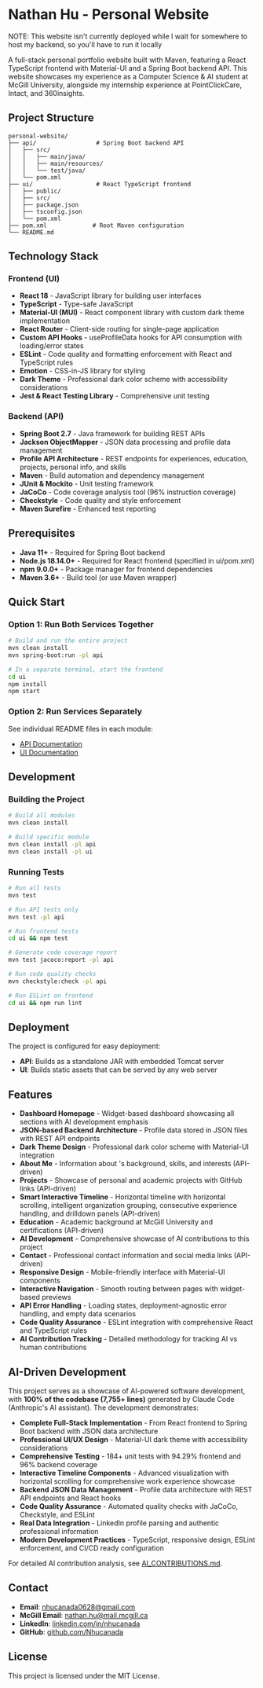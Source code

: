# Nathan Hu - Personal Website

NOTE: This website isn't currently deployed while I wait for somewhere to host my backend, so you'll have to run it locally 

A full-stack personal portfolio website built with Maven, featuring a React TypeScript frontend with Material-UI and a Spring Boot backend API. This website showcases my experience as a Computer Science & AI student at McGill University, alongside my internship experience at PointClickCare, Intact, and 360insights.

## Project Structure

```
personal-website/
├── api/                 # Spring Boot backend API
│   ├── src/
│   │   ├── main/java/
│   │   ├── main/resources/
│   │   └── test/java/
│   └── pom.xml
├── ui/                  # React TypeScript frontend
│   ├── public/
│   ├── src/
│   ├── package.json
│   ├── tsconfig.json
│   └── pom.xml
├── pom.xml             # Root Maven configuration
└── README.md
```

## Technology Stack

### Frontend (UI)
- **React 18** - JavaScript library for building user interfaces
- **TypeScript** - Type-safe JavaScript
- **Material-UI (MUI)** - React component library with custom dark theme implementation
- **React Router** - Client-side routing for single-page application
- **Custom API Hooks** - useProfileData hooks for API consumption with loading/error states
- **ESLint** - Code quality and formatting enforcement with React and TypeScript rules
- **Emotion** - CSS-in-JS library for styling
- **Dark Theme** - Professional dark color scheme with accessibility considerations
- **Jest & React Testing Library** - Comprehensive unit testing

### Backend (API)
- **Spring Boot 2.7** - Java framework for building REST APIs
- **Jackson ObjectMapper** - JSON data processing and profile data management
- **Profile API Architecture** - REST endpoints for experiences, education, projects, personal info, and skills
- **Maven** - Build automation and dependency management
- **JUnit & Mockito** - Unit testing framework
- **JaCoCo** - Code coverage analysis tool (96% instruction coverage)
- **Checkstyle** - Code quality and style enforcement
- **Maven Surefire** - Enhanced test reporting

## Prerequisites

- **Java 11+** - Required for Spring Boot backend
- **Node.js 18.14.0+** - Required for React frontend (specified in ui/pom.xml)
- **npm 9.0.0+** - Package manager for frontend dependencies
- **Maven 3.6+** - Build tool (or use Maven wrapper)

## Quick Start

### Option 1: Run Both Services Together

```bash
# Build and run the entire project
mvn clean install
mvn spring-boot:run -pl api

# In a separate terminal, start the frontend
cd ui
npm install
npm start
```

### Option 2: Run Services Separately

See individual README files in each module:
- [API Documentation](./api/README.md)
- [UI Documentation](./ui/README.md)

## Development

### Building the Project

```bash
# Build all modules
mvn clean install

# Build specific module
mvn clean install -pl api
mvn clean install -pl ui
```

### Running Tests

```bash
# Run all tests
mvn test

# Run API tests only
mvn test -pl api

# Run frontend tests
cd ui && npm test

# Generate code coverage report
mvn test jacoco:report -pl api

# Run code quality checks
mvn checkstyle:check -pl api

# Run ESLint on frontend
cd ui && npm run lint
```

## Deployment

The project is configured for easy deployment:

- **API**: Builds as a standalone JAR with embedded Tomcat server
- **UI**: Builds static assets that can be served by any web server

## Features

- **Dashboard Homepage** - Widget-based dashboard showcasing all sections with AI development emphasis
- **JSON-based Backend Architecture** - Profile data stored in JSON files with REST API endpoints
- **Dark Theme Design** - Professional dark color scheme with Material-UI integration
- **About Me** - Information about 's background, skills, and interests (API-driven)
- **Projects** - Showcase of personal and academic projects with GitHub links (API-driven)
- **Smart Interactive Timeline** - Horizontal timeline with horizontal scrolling, intelligent organization grouping, consecutive experience handling, and drilldown panels (API-driven)
- **Education** - Academic background at McGill University and certifications (API-driven)
- **AI Development** - Comprehensive showcase of AI contributions to this project
- **Contact** - Professional contact information and social media links (API-driven)
- **Responsive Design** - Mobile-friendly interface with Material-UI components
- **Interactive Navigation** - Smooth routing between pages with widget-based previews
- **API Error Handling** - Loading states, deployment-agnostic error handling, and empty data scenarios
- **Code Quality Assurance** - ESLint integration with comprehensive React and TypeScript rules
- **AI Contribution Tracking** - Detailed methodology for tracking AI vs human contributions

## AI-Driven Development

This project serves as a showcase of AI-powered software development, with **100% of the codebase (7,755+ lines)** generated by Claude Code (Anthropic's AI assistant). The development demonstrates:

- **Complete Full-Stack Implementation** - From React frontend to Spring Boot backend with JSON data architecture
- **Professional UI/UX Design** - Material-UI dark theme with accessibility considerations
- **Comprehensive Testing** - 184+ unit tests with 94.29% frontend and 96% backend coverage
- **Interactive Timeline Components** - Advanced visualization with horizontal scrolling for comprehensive work experience showcase
- **Backend JSON Data Management** - Profile data architecture with REST API endpoints and React hooks
- **Code Quality Assurance** - Automated quality checks with JaCoCo, Checkstyle, and ESLint
- **Real Data Integration** - LinkedIn profile parsing and authentic professional information
- **Modern Development Practices** - TypeScript, responsive design, ESLint enforcement, and CI/CD ready configuration

For detailed AI contribution analysis, see [AI_CONTRIBUTIONS.md](./AI_CONTRIBUTIONS.md).

## Contact

- **Email**: nhucanada0628@gmail.com
- **McGill Email**: nathan.hu@mail.mcgill.ca
- **LinkedIn**: [linkedin.com/in/nhucanada](https://www.linkedin.com/in/nhucanada/)
- **GitHub**: [github.com/Nhucanada](https://github.com/Nhucanada)

## License

This project is licensed under the MIT License.
